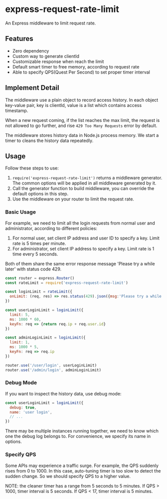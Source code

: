 # express-request-rate-limit

An Express middleware to limit request rate.

## Features
* Zero dependency
* Custom way to generate clientId
* Customizable response when reach the limit
* Default smart timer to free memory, according to request rate
* Able to specify QPS(Quest Per Second) to set proper timer interval

## Implement Detail
The middleware use a plain object to record access history. In each object key-value pair, key is clientId, value is a list which contains access timestamp.

When a new request coming, if the list reaches the max limit, the request is not allowed to go further, and rise `429 Too Many Requests` error by default.

The middleware stores history data in Node.js process memory. We start a timer to cleans the history data repeatedly.

## Usage

Follow these steps to use:

1. `require('express-request-rate-limit')` returns a middleware generator. The common options will be applied in all middleware generated by it.
2. Call the generator function to build middleware, you can override the default options in this step.
3. Use the middleware on your router to limit the request rate.

### Basic Usage

For example, we need to limit all the login requests from normal user and administrator, according to different policies:
1. For normal user, set client IP address and user ID to specify a key. Limit rate is 5 times per minute.
2. For administrator, set client IP address to specify a key. Limit rate is 1 time every 5 seconds.

Both of them share the same error response message 'Please try a while later' with status code 429.

```js
const router = express.Router()
const rateLimit = require('express-request-rate-limit')

const loginLimit = rateLimit({
  onLimit: (req, res) => res.status(429).json({msg:'Please try a while later'})
})

const userLoginLimit = loginLimit({
  limit: 5,
  ms: 1000 * 60,
  keyFn: req => {return req.ip + req.user.id}
})

const adminLoginLimit = loginLimit({
  limit: 1,
  ms: 1000 * 5,
  keyFn: req => req.ip
})

router.use('/user/login', userLoginLimit)
router.use('/admin/login', adminLoginLimit)

```

### Debug Mode
If you want to inspect the history data, use debug mode:
```js
const userLoginLimit = loginLimit({
  debug: true,
  name: 'user login',
  // ...
})
```
There may be multiple instances running together, we need to know which one the debug log belongs to. For convenience, we specify its name in options.

### Specify QPS
Some APIs may experience a traffic surge. For example, the QPS suddenly rises from 0 to 1000. In this case, auto-tuning timer is too slow to detect the sudden change. So we should specify QPS to a higher value.

NOTE: the cleaner timer has a range from 5 seconds to 5 minutes. If QPS > 1000, timer interval is 5 seconds. If QPS < 17, timer interval is 5 minutes.
